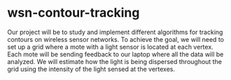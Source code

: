 # wsn-contour-tracking
Our project will be to study and implement different algorithms for tracking contours on wireless sensor networks. To achieve the goal, we will need to set up a grid where a mote with a light sensor is located at each vertex. Each mote will be sending feedback to our laptop where all the data will be analyzed. We will estimate how the light is being dispersed throughout the grid using the intensity of the light sensed at the vertexes.
